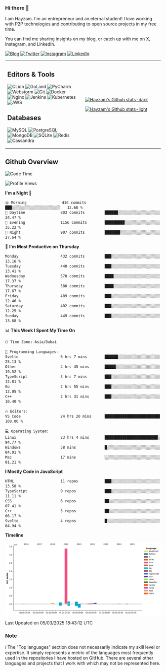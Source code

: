### Hi there 👋

I am Hayzam. I'm an entrepreneur and an eternal student! I love working with P2P technologies and contributing to open source projects in my free time.

You can find me sharing insights on my blog, or catch up with me on X, Instagram, and LinkedIn.

[![Blog](https://img.shields.io/badge/Blog-%2312100E.svg?&style=for-the-badge&logo=medium&logoColor=white)](https://hayzam.com)
[![Twitter](https://img.shields.io/badge/Twitter-%231DA1F2.svg?&style=for-the-badge&logo=X&logoColor=white)](https://twitter.com/hayzam_js)
[![Instagram](https://img.shields.io/badge/Instagram-%23E4405F.svg?&style=for-the-badge&logo=instagram&logoColor=white)](https://instagram.com/hayzam.ts)
[![LinkedIn](https://img.shields.io/badge/LinkedIn-%230077B5.svg?&style=for-the-badge&logo=linkedin&logoColor=white)](https://www.linkedin.com/in/hayzam-s-2b9b95139/)

<table width="100%">
<tr>
<td width="50%">

## Editors & Tools

![CLion](https://img.shields.io/badge/-CLion-000000?style=flat&logo=CLion)
![GoLand](https://img.shields.io/badge/-GoLand-000000?style=flat&logo=Goland)
![PyCharm](https://img.shields.io/badge/-PyCharm-000000?style=flat&logo=PyCharm)
![Webstorm](https://img.shields.io/badge/-WebStorm-000000?style=flat&logo=WebStorm)
![Git](https://img.shields.io/badge/-Git-000000?style=flat&logo=git)
![Docker](https://img.shields.io/badge/-Docker-000000?style=flat&logo=docker)
![Nginx](https://img.shields.io/badge/-Nginx-000000?style=flat&logo=nginx)
![Jenkins](https://img.shields.io/badge/-Jenkins-000000?style=flat&logo=jenkins)
![Kubernetes](https://img.shields.io/badge/-Kubernetes-000000?style=flat&logo=kubernetes)
![AWS](https://img.shields.io/badge/-AWS-000000?style=flat&logo=amazon-aws)

## Databases

![MySQL](https://img.shields.io/badge/-MySQL-000000?style=flat&logo=mysql)
![PostgreSQL](https://img.shields.io/badge/-PostgreSQL-000000?style=flat&logo=postgresql)
![MongoDB](https://img.shields.io/badge/-MongoDB-000000?style=flat&logo=mongodb)
![SQLite](https://img.shields.io/badge/-SQLite-000000?style=flat&logo=sqlite)
![Redis](https://img.shields.io/badge/-Redis-000000?style=flat&logo=redis)
![Cassandra](https://img.shields.io/badge/-Cassandra-000000?style=flat&logo=apache-cassandra)
</div>

<td width="50%">
 
[![Hayzam's Github stats-dark](https://github-readme-stats.vercel.app/api?username=hayzamjs&show_icons=true&theme=dark#gh-dark-mode-only)](https://github.com/anuraghazra/github-readme-stats#gh-dark-mode-only)
 
[![Hayzam's Github stats-light](https://github-readme-stats.vercel.app/api?username=hayzamjs&show_icons=true&theme=default#gh-light-mode-only)](https://github.com/anuraghazra/github-readme-stats#gh-light-mode-only)

</td>
</tr>
</table>
 
## Github Overview


<!--START_SECTION:waka-->
![Code Time](http://img.shields.io/badge/Code%20Time-1%2C766%20hrs%2042%20mins-blue)

![Profile Views](http://img.shields.io/badge/Profile%20Views-0-blue)

**I'm a Night 🦉** 

```text
🌞 Morning                416 commits         ███░░░░░░░░░░░░░░░░░░░░░░   12.68 % 
🌆 Daytime                803 commits         ██████░░░░░░░░░░░░░░░░░░░   24.47 % 
🌃 Evening                1156 commits        █████████░░░░░░░░░░░░░░░░   35.22 % 
🌙 Night                  907 commits         ███████░░░░░░░░░░░░░░░░░░   27.64 % 
```
📅 **I'm Most Productive on Thursday** 

```text
Monday                   432 commits         ███░░░░░░░░░░░░░░░░░░░░░░   13.16 % 
Tuesday                  440 commits         ███░░░░░░░░░░░░░░░░░░░░░░   13.41 % 
Wednesday                570 commits         ████░░░░░░░░░░░░░░░░░░░░░   17.37 % 
Thursday                 580 commits         ████░░░░░░░░░░░░░░░░░░░░░   17.67 % 
Friday                   409 commits         ███░░░░░░░░░░░░░░░░░░░░░░   12.46 % 
Saturday                 402 commits         ███░░░░░░░░░░░░░░░░░░░░░░   12.25 % 
Sunday                   449 commits         ███░░░░░░░░░░░░░░░░░░░░░░   13.68 % 
```


📊 **This Week I Spent My Time On** 

```text
🕑︎ Time Zone: Asia/Dubai

💬 Programming Languages: 
Svelte                   6 hrs 7 mins        ██████░░░░░░░░░░░░░░░░░░░   25.13 % 
Other                    4 hrs 45 mins       █████░░░░░░░░░░░░░░░░░░░░   19.52 % 
TypeScript               3 hrs 7 mins        ███░░░░░░░░░░░░░░░░░░░░░░   12.81 % 
Go                       2 hrs 55 mins       ███░░░░░░░░░░░░░░░░░░░░░░   12.05 % 
C++                      2 hrs 31 mins       ███░░░░░░░░░░░░░░░░░░░░░░   10.40 % 

🔥 Editors: 
VS Code                  24 hrs 20 mins      █████████████████████████   100.00 % 

💻 Operating System: 
Linux                    23 hrs 4 mins       ████████████████████████░   94.77 % 
Windows                  58 mins             █░░░░░░░░░░░░░░░░░░░░░░░░   04.01 % 
Mac                      17 mins             ░░░░░░░░░░░░░░░░░░░░░░░░░   01.21 % 
```

**I Mostly Code in JavaScript** 

```text
HTML                     11 repos            ███░░░░░░░░░░░░░░░░░░░░░░   13.58 % 
TypeScript               9 repos             ███░░░░░░░░░░░░░░░░░░░░░░   11.11 % 
CSS                      6 repos             ██░░░░░░░░░░░░░░░░░░░░░░░   07.41 % 
C++                      5 repos             ██░░░░░░░░░░░░░░░░░░░░░░░   06.17 % 
Svelte                   4 repos             █░░░░░░░░░░░░░░░░░░░░░░░░   04.94 % 
```



**Timeline**

![Lines of Code chart](https://raw.githubusercontent.com/hayzamjs/hayzamjs/main/assets/bar_graph.png)


 Last Updated on 05/03/2025 18:43:12 UTC
<!--END_SECTION:waka-->


### Note 

:information_source: The "Top languages" section does not necessarily indicate my skill level or expertise. It simply represents a metric of the languages most frequently used in the repositories I have hosted on GitHub. There are several other languages and projects that I work with which may not be represented here. 


